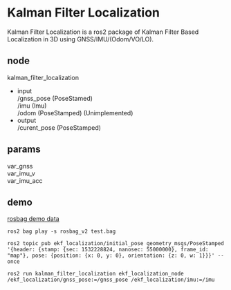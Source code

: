 # Kalman Filter Localization  
Kalman Filter Localization  is a ros2 package of Kalman Filter Based Localization in 3D using GNSS/IMU/(Odom/VO/LO).

## node
kalman_filter_localization
- input  
/gnss_pose  (PoseStamed)   
/imu  (Imu)  
/odom (PoseStamped) (Unimplemented)
- output  
/curent_pose (PoseStamped)

## params

var_gnss  
var_imu_v  
var_imu_acc  

## demo

[rosbag demo data](https://drive.google.com/file/d/1CYuip5dApvcF-xrB2f5s8pdBu7MGCDxP/view)

```
ros2 bag play -s rosbag_v2 test.bag
```

```
ros2 topic pub ekf_localization/initial_pose geometry_msgs/PoseStamped '{header: {stamp: {sec: 1532228824, nanosec: 55000000}, frame_id: "map"}, pose: {position: {x: 0, y: 0}, orientation: {z: 0, w: 1}}}' --once
```

```
ros2 run kalman_filter_localization ekf_localization_node /ekf_localization/gnss_pose:=/gnss_pose /ekf_localization/imu:=/imu
```

